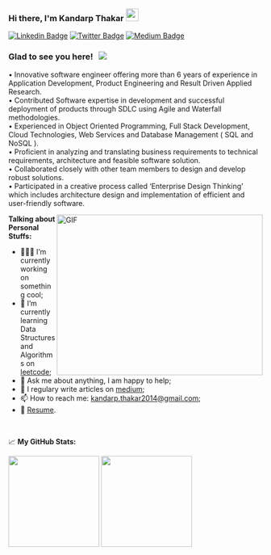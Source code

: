 ### Hi there, I'm Kandarp Thakar <img src="https://media.giphy.com/media/hvRJCLFzcasrR4ia7z/giphy.gif" width="25px">

[![Linkedin Badge](https://img.shields.io/badge/-LinkedIn-0e76a8?style=flat-square&logo=Linkedin&logoColor=white)](https://www.linkedin.com/in/kandarpthakar/)
[![Twitter Badge](https://img.shields.io/badge/-Twitter-00acee?style=flat-square&logo=Twitter&logoColor=white)](https://twitter.com/kandarp1990)
[![Medium Badge](https://img.shields.io/badge/medium-%2312100E.svg?&style=for-square&logo=medium&logoColor=white)](https://medium.com/@kandarp.thakar2014)


### Glad to see you here! &nbsp; ![](https://visitor-badge.glitch.me/badge?page_id=kthakar1990.Kandarp-Thakar)

• Innovative software engineer offering more than 6 years of experience in Application Development, Product Engineering and Result Driven Applied Research. </br>
• Contributed Software expertise in development and successful deployment of products through SDLC using Agile and Waterfall methodologies. </br>
• Experienced in Object Oriented Programming, Full Stack Development, Cloud Technologies, Web Services and Database Management ( SQL and NoSQL ). </br>
• Proficient in analyzing and translating business requirements to technical requirements, architecture and feasible software solution. </br>
• Collaborated closely with other team members to design and develop robust solutions. </br>
• Participated in a creative process called ‘Enterprise Design Thinking’ which includes architecture design and implementation of efficient and user-friendly software. </br>

<img align="right" alt="GIF" src="https://github.com/kthakar1990/kthakar1990/blob/main/coding.gif?raw=true" width="408" height="318" />
  

**Talking about Personal Stuffs:**

- 👨🏻‍💻 I’m currently working on something cool;
- 🚀 I’m currently learning Data Structures and Algorithms on [leetcode](https://leetcode.com/Kandarp2014/);
- 💬 Ask me about anything, I am happy to help;
- 📝 I regulary write articles on [medium](https://medium.com/@kandarp.thakar2014);
- 📫 How to reach me: kandarp.thakar2014@gmail.com;
- 📝 [Resume](https://github.com/kthakar1990/kthakar1990/blob/main/Kandarp_Thakar_resume.pdf?raw=true).

</br>

<!--START_SECTION:waka-->
<!--END_SECTION:waka-->

📈 **My GitHub Stats:**
<p>
  <img height="180em" src="https://github-readme-stats.vercel.app/api?username=kthakar1990&show_icons=true&hide_border=true&&count_private=true&include_all_commits=true" />
  <img height="180em" src="https://github-readme-stats.vercel.app/api/top-langs/?username=kthakar1990&show_icons=true&hide_border=true&layout=compact&langs_count=8"/>
</p>
